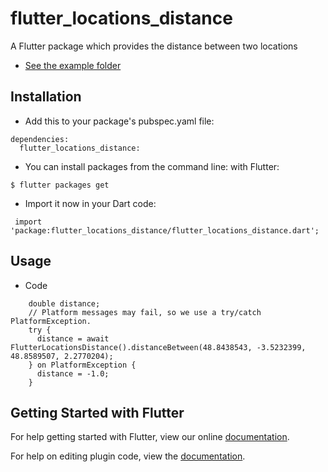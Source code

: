 # flutter_locations_distance

A Flutter package which provides the distance between two locations
* [See the example folder](https://github.com/Eimji/flutter_locations_distance/tree/master/example)

## Installation

* Add this to your package's pubspec.yaml file:
```
dependencies:
  flutter_locations_distance:
```
* You can install packages from the command line:
  with Flutter:
```
$ flutter packages get
```

* Import it now in your Dart code:
```
 import 'package:flutter_locations_distance/flutter_locations_distance.dart';
```


## Usage
* Code
```
    double distance;
    // Platform messages may fail, so we use a try/catch PlatformException.
    try {
      distance = await FlutterLocationsDistance().distanceBetween(48.8438543, -3.5232399, 48.8589507, 2.2770204);
    } on PlatformException {
      distance = -1.0;
    }
```


## Getting Started with Flutter

For help getting started with Flutter, view our online
[documentation](https://flutter.io/).

For help on editing plugin code, view the [documentation](https://flutter.io/developing-packages/#edit-plugin-package).

